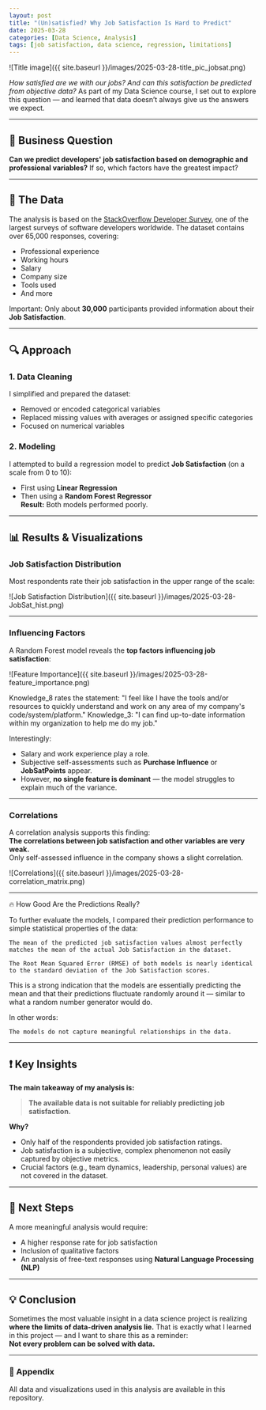 ```yaml
---
layout: post
title: "(Un)satisfied? Why Job Satisfaction Is Hard to Predict"
date: 2025-03-28
categories: [Data Science, Analysis]
tags: [job satisfaction, data science, regression, limitations]
---
```


![Title image]({{ site.baseurl }}/images/2025-03-28-title_pic_jobsat.png)

*How satisfied are we with our jobs? And can this satisfaction be predicted from objective data?*
As part of my Data Science course, I set out to explore this question — and learned that data doesn’t always give us the answers we expect.

---

## 🎯 Business Question

**Can we predict developers' job satisfaction based on demographic and professional variables?**
If so, which factors have the greatest impact?

---

## 📄 The Data

The analysis is based on the [StackOverflow Developer Survey](https://insights.stackoverflow.com/survey), one of the largest surveys of software developers worldwide.
The dataset contains over 65,000 responses, covering:
- Professional experience
- Working hours
- Salary
- Company size
- Tools used
- And more

Important: Only about **30,000** participants provided information about their **Job Satisfaction**.

---

## 🔍 Approach

### 1. **Data Cleaning**
I simplified and prepared the dataset:
- Removed or encoded categorical variables
- Replaced missing values with averages or assigned specific categories
- Focused on numerical variables

### 2. **Modeling**
I attempted to build a regression model to predict **Job Satisfaction** (on a scale from 0 to 10):
- First using **Linear Regression**
- Then using a **Random Forest Regressor**  
**Result:** Both models performed poorly.

---

## 📊 Results & Visualizations

### Job Satisfaction Distribution

Most respondents rate their job satisfaction in the upper range of the scale:

![Job Satisfaction Distribution]({{ site.baseurl }}/images/2025-03-28-JobSat_hist.png)

---

### Influencing Factors

A Random Forest model reveals the **top factors influencing job satisfaction**:

![Feature Importance]({{ site.baseurl }}/images/2025-03-28-feature_importance.png)

Knowledge_8 rates the statement: "I feel like I have the tools and/or resources to quickly understand and work on any area of my company's code/system/platform."
Knowledge_3: "I can find up-to-date information within my organization to help me do my job."

Interestingly:
- Salary and work experience play a role.
- Subjective self-assessments such as **Purchase Influence** or **JobSatPoints** appear.
- However, **no single feature is dominant** — the model struggles to explain much of the variance.

---

### Correlations

A correlation analysis supports this finding:  
**The correlations between job satisfaction and other variables are very weak.**  
Only self-assessed influence in the company shows a slight correlation.

![Correlations]({{ site.baseurl }}/images/2025-03-28-correlation_matrix.png)

---

🔥 How Good Are the Predictions Really?

To further evaluate the models, I compared their prediction performance to simple statistical properties of the data:

    The mean of the predicted job satisfaction values almost perfectly matches the mean of the actual Job Satisfaction in the dataset.

    The Root Mean Squared Error (RMSE) of both models is nearly identical to the standard deviation of the Job Satisfaction scores.

This is a strong indication that the models are essentially predicting the mean and that their predictions fluctuate randomly around it — similar to what a random number generator would do.

In other words:

    The models do not capture meaningful relationships in the data.

---

## ❗️ Key Insights

**The main takeaway of my analysis is:**
> **The available data is not suitable for reliably predicting job satisfaction.**

**Why?**
- Only half of the respondents provided job satisfaction ratings.
- Job satisfaction is a subjective, complex phenomenon not easily captured by objective metrics.
- Crucial factors (e.g., team dynamics, leadership, personal values) are not covered in the dataset.

---

## 🚀 Next Steps

A more meaningful analysis would require:
- A higher response rate for job satisfaction
- Inclusion of qualitative factors
- An analysis of free-text responses using **Natural Language Processing (NLP)**

---

## 💡 Conclusion

Sometimes the most valuable insight in a data science project is realizing **where the limits of data-driven analysis lie.**
That is exactly what I learned in this project — and I want to share this as a reminder:  
**Not every problem can be solved with data.**

---

### 📂 Appendix

All data and visualizations used in this analysis are available in this repository.

